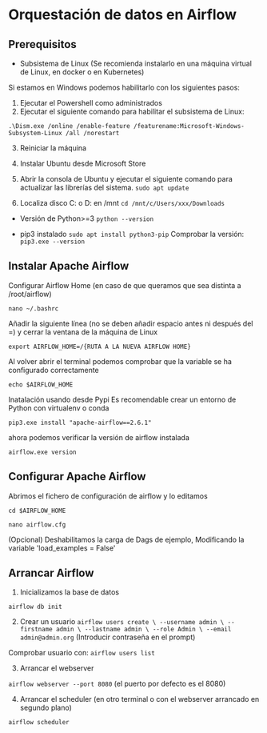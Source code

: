 # Orquestación de datos en Airflow

## Prerequisitos

- Subsistema de Linux (Se recomienda instalarlo en una máquina virtual de Linux, en docker o en Kubernetes)

Si estamos en Windows podemos habilitarlo con los siguientes pasos:

1. Ejecutar el Powershell como administrados
2. Ejecutar el siguiente comando para habilitar el subsistema de Linux:

`.\Dism.exe /online /enable-feature /featurename:Microsoft-Windows-Subsystem-Linux /all /norestart`

3. Reiniciar la máquina

4. Instalar Ubuntu desde Microsoft Store

5. Abrir la consola de Ubuntu y ejecutar el siguiente comando para actualizar las librerías del sistema.
   `sudo apt update`

6. Localiza disco C: o D: en /mnt
   `cd /mnt/c/Users/xxx/Downloads`

- Versión de Python>=3
  `python --version`

- pip3 instalado
  `sudo apt install python3-pip`
  Comprobar la versión:
  `pip3.exe --version`

## Instalar Apache Airflow

Configurar Airflow Home (en caso de que queramos que sea distinta a /root/airflow)

`nano ~/.bashrc`

Añadir la siguiente línea (no se deben añadir espacio antes ni después del =) y cerrar la ventana de la máquina de Linux

`export AIRFLOW_HOME=/{RUTA A LA NUEVA AIRFLOW HOME}`

Al volver abrir el terminal podemos comprobar que la variable se ha configurado correctamente

`echo $AIRFLOW_HOME`

Inatalación usando desde Pypi
Es recomendable crear un entorno de Python con virtualenv o conda

`pip3.exe install "apache-airflow==2.6.1"`

ahora podemos verificar la versión de airflow instalada

`airflow.exe version`

## Configurar Apache Airflow

Abrimos el fichero de configuración de airflow y lo editamos

`cd $AIRFLOW_HOME`

`nano airflow.cfg`

(Opcional) Deshabilitamos la carga de Dags de ejemplo, Modificando la variable 'load_examples = False'

## Arrancar Airflow

1. Inicializamos la base de datos

`airflow db init`

2. Crear un usuario
   `airflow users create \
--username admin \
--firstname admin \
--lastname admin \
--role Admin \
--email admin@admin.org`
   (Introducir contraseña en el prompt)

Comprobar usuario con:
`airflow users list`

3. Arrancar el webserver

`airflow webserver --port 8080` (el puerto por defecto es el 8080)

4. Arrancar el scheduler (en otro terminal o con el webserver arrancado en segundo plano)

`airflow scheduler`
